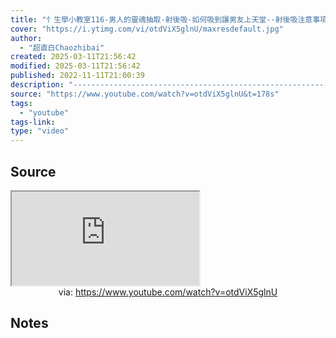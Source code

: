 ```yaml
---
title: "忄生學小教室116-男人的靈魂抽取-射後吸-如何吸到讓男友上天堂--射後吸注意事項"
cover: "https://i.ytimg.com/vi/otdViX5glnU/maxresdefault.jpg"
author:
  - "超直白Chaozhibai"
created: 2025-03-11T21:56:42
modified: 2025-03-11T21:56:42
published: 2022-11-11T21:00:39
description: "-----------------------------------------------------------------每周二周五固定更新 ❤有任何問題都可以到以下連結私訊我喔超直白Instagram➪ https://pse.is/MESTM合作請洽➪ 喵吉創意商品有限公司meowchishop1995@gmail.com (花花)"
source: "https://www.youtube.com/watch?v=otdViX5glnU&t=178s"
tags:
  - "youtube"
tags-link:
type: "video"
---
```

## Source

<iframe src="https://www.youtube.com/embed/otdViX5glnU" allow="accelerometer; autoplay; clipboard-write; encrypted-media; gyroscope; picture-in-picture; web-share" referrerpolicy="strict-origin-when-cross-origin" allowfullscreen></iframe>
<center>via: <a href='https://www.youtube.com/watch?v=otdViX5glnU' target='_blank' class='external-link'>https://www.youtube.com/watch?v=otdViX5glnU</a></center>

## Notes

